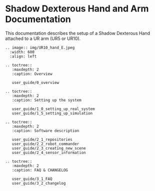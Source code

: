 # Shadow Dexterous Hand and Arm Documentation

This documentation describes the setup of a Shadow Dexterous Hand attached to a UR arm (UR5 or UR10).

```eval_rst
.. image:: img/UR10_hand_E.jpeg
  :width: 600
  :align: left
```

```eval_rst
.. toctree::
   :maxdepth: 2
   :caption: Overview
   
   user_guide/0_overview
     
.. toctree::
   :maxdepth: 2
   :caption: Setting up the system
   
   user_guide/1_0_setting_up_real_system
   user_guide/1_5_setting_up_simulation
   
.. toctree::
   :maxdepth: 2
   :caption: Software description
   
   user_guide/2_1_repositories
   user_guide/2_2_robot_commander
   user_guide/2_3_creating_new_scene
   user_guide/2_4_sensor_information

.. toctree::
   :maxdepth: 2
   :caption: FAQ & CHANGELOG
   
   user_guide/3_1_FAQ
   user_guide/3_2_changelog

```
